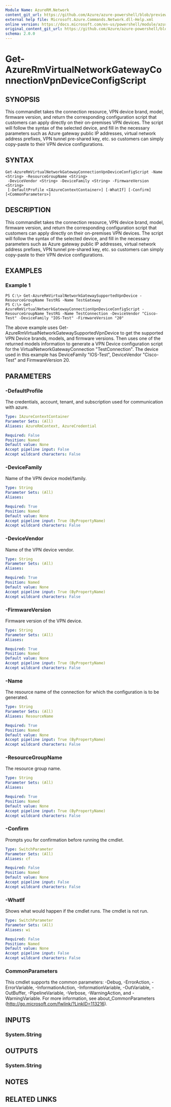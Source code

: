 ```yaml
---
Module Name: AzureRM.Network
content_git_url: https://github.com/Azure/azure-powershell/blob/preview/src/ResourceManager/Network/Commands.Network/help/Get-AzureRmVirtualNetworkGatewayConnectionVpnDeviceConfigScript.md
external help file: Microsoft.Azure.Commands.Network.dll-Help.xml
online version: https://docs.microsoft.com/en-us/powershell/module/azurerm.network/get-azurermvirtualnetworkgatewayconnectionvpndeviceconfigscript
original_content_git_url: https://github.com/Azure/azure-powershell/blob/preview/src/ResourceManager/Network/Commands.Network/help/Get-AzureRmVirtualNetworkGatewayConnectionVpnDeviceConfigScript.md
schema: 2.0.0
---
```


# Get-AzureRmVirtualNetworkGatewayConnectionVpnDeviceConfigScript

## SYNOPSIS
This commandlet takes the connection resource, VPN device brand, model, firmware version, and return the corresponding configuration script that customers can apply directly on their on-premises VPN devices. The script will follow the syntax of the selected device, and fill in the necessary parameters such as Azure gateway public IP addresses, virtual network address prefixes, VPN tunnel pre-shared key, etc. so customers can simply copy-paste to their VPN device configurations.

## SYNTAX

```
Get-AzureRmVirtualNetworkGatewayConnectionVpnDeviceConfigScript -Name <String> -ResourceGroupName <String>
 -DeviceVendor <String> -DeviceFamily <String> -FirmwareVersion <String>
 [-DefaultProfile <IAzureContextContainer>] [-WhatIf] [-Confirm] [<CommonParameters>]
```

## DESCRIPTION
This commandlet takes the connection resource, VPN device brand, model, firmware version, and return the corresponding configuration script that customers can apply directly on their on-premises VPN devices. The script will follow the syntax of the selected device, and fill in the necessary parameters such as Azure gateway public IP addresses, virtual network address prefixes, VPN tunnel pre-shared key, etc. so customers can simply copy-paste to their VPN device configurations.

## EXAMPLES

### Example 1
```
PS C:\> Get-AzureRmVirtualNetworkGatewaySupportedVpnDevice -ResourceGroupName TestRG -Name TestGateway
PS C:\> Get-AzureRmVirtualNetworkGatewayConnectionVpnDeviceConfigScript -ResourceGroupName TestRG -Name TestConnection -DeviceVendor "Cisco-Test" -DeviceFamily "IOS-Test" -FirmwareVersion "20"
```

The above example uses Get-AzureRmVirtualNetworkGatewaySupportedVpnDevice to get the supported VPN Device brands, models, and firmware versions.
Then uses one of the returned models information to generate a VPN Device configuration script for the VirtualNetworkGatewayConnection "TestConnection". The device used in this example has DeviceFamily "IOS-Test", DeviceVendor "Cisco-Test" and FirmwareVersion 20.

## PARAMETERS

### -DefaultProfile
The credentials, account, tenant, and subscription used for communication with azure.

```yaml
Type: IAzureContextContainer
Parameter Sets: (All)
Aliases: AzureRmContext, AzureCredential

Required: False
Position: Named
Default value: None
Accept pipeline input: False
Accept wildcard characters: False
```

### -DeviceFamily
Name of the VPN device model/family.

```yaml
Type: String
Parameter Sets: (All)
Aliases: 

Required: True
Position: Named
Default value: None
Accept pipeline input: True (ByPropertyName)
Accept wildcard characters: False
```

### -DeviceVendor
Name of the VPN device vendor.

```yaml
Type: String
Parameter Sets: (All)
Aliases: 

Required: True
Position: Named
Default value: None
Accept pipeline input: True (ByPropertyName)
Accept wildcard characters: False
```

### -FirmwareVersion
Firmware version of the VPN device.

```yaml
Type: String
Parameter Sets: (All)
Aliases: 

Required: True
Position: Named
Default value: None
Accept pipeline input: True (ByPropertyName)
Accept wildcard characters: False
```

### -Name
The resource name of the connection for which the configuration is to be generated.

```yaml
Type: String
Parameter Sets: (All)
Aliases: ResourceName

Required: True
Position: Named
Default value: None
Accept pipeline input: True (ByPropertyName)
Accept wildcard characters: False
```

### -ResourceGroupName
The resource group name.

```yaml
Type: String
Parameter Sets: (All)
Aliases: 

Required: True
Position: Named
Default value: None
Accept pipeline input: True (ByPropertyName)
Accept wildcard characters: False
```

### -Confirm
Prompts you for confirmation before running the cmdlet.

```yaml
Type: SwitchParameter
Parameter Sets: (All)
Aliases: cf

Required: False
Position: Named
Default value: None
Accept pipeline input: False
Accept wildcard characters: False
```

### -WhatIf
Shows what would happen if the cmdlet runs.
The cmdlet is not run.

```yaml
Type: SwitchParameter
Parameter Sets: (All)
Aliases: wi

Required: False
Position: Named
Default value: None
Accept pipeline input: False
Accept wildcard characters: False
```

### CommonParameters
This cmdlet supports the common parameters: -Debug, -ErrorAction, -ErrorVariable, -InformationAction, -InformationVariable, -OutVariable, -OutBuffer, -PipelineVariable, -Verbose, -WarningAction, and -WarningVariable. For more information, see about_CommonParameters (http://go.microsoft.com/fwlink/?LinkID=113216).

## INPUTS

### System.String

## OUTPUTS

### System.String

## NOTES

## RELATED LINKS